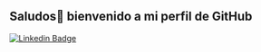## Saludos👋 bienvenido a mi perfil de GitHub

[![Linkedin Badge](https://img.shields.io/badge/-@handyfierro-blue?style=flat-square&logo=Linkedin&logoColor=white&link=https://www.linkedin.com/in/handyfierro/)](https://www.linkedin.com/in/handyfierro/)

<!--
**HandyF/HandyF** is a ✨ _special_ ✨ repository because its `README.md` (this file) appears on your GitHub profile.

Here are some ideas to get you started:

- 🔭 I’m currently working on ...
- 🌱 I’m currently learning ...
- 👯 I’m looking to collaborate on ...
- 🤔 I’m looking for help with ...
- 💬 Ask me about ...
- 📫 How to reach me: ...
- 😄 Pronouns: ...
- ⚡ Fun fact: ...
-->
